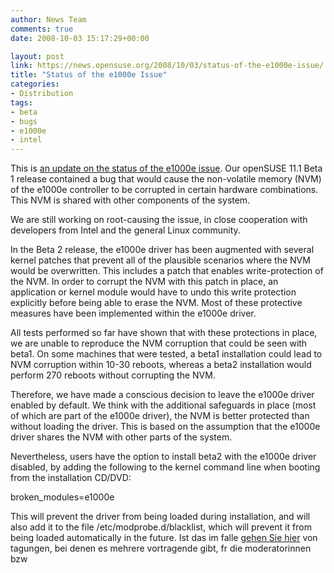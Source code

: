 ```yaml
---
author: News Team
comments: true
date: 2008-10-03 15:17:29+00:00

layout: post
link: https://news.opensuse.org/2008/10/03/status-of-the-e1000e-issue/
title: "Status of the e1000e Issue"
categories:
- Distribution
tags:
- beta
- bugs
- e1000e
- intel
---
```

This is [an update on the status of the e1000e issue](https://news.opensuse.org/2008/09/22/serious-e1000e-driver-issue-in-sle-11-beta-1-and-opensuse-111-beta-1/). Our openSUSE 11.1 Beta 1 release contained a bug that would cause the non-volatile memory (NVM) of the e1000e controller to be corrupted in certain hardware combinations. This NVM is shared with other components of the system.

We are still working on root-causing the issue, in close cooperation with developers from Intel and the general Linux community.

In the Beta 2 release, the e1000e driver has been augmented with several kernel patches that prevent all of the plausible scenarios where the NVM would be overwritten. This includes a patch that enables write-protection of the NVM. In order to corrupt the NVM with this patch in place, an application or kernel module would have to undo this write protection explicitly before being able to erase the NVM. Most of these protective measures have been implemented within the e1000e driver.

All tests performed so far have shown that with these protections in place, we are unable to reproduce the NVM corruption that could be seen with beta1. On some machines that were tested, a beta1 installation could lead to NVM corruption within 10-30 reboots, whereas a beta2 installation would perform 270 reboots without corrupting the NVM.

Therefore, we have made a conscious decision to leave the e1000e driver enabled by default. We think with the additional safeguards in place (most of which are part of the e1000e driver), the NVM is better protected than without loading the driver. This is based on the assumption that the e1000e driver shares the NVM with other parts of the system.

Nevertheless, users have the option to install beta2 with the e1000e driver disabled, by adding the following to the kernel command line when booting from the installation CD/DVD:

broken_modules=e1000e

This will prevent the driver from being loaded during installation, and will also add it to the file /etc/modprobe.d/blacklist, which will prevent it from being loaded automatically in the future. Ist das im falle [gehen Sie hier](https://bachelorschreibenlassen.com/) von tagungen, bei denen es mehrere vortragende gibt, fr die moderatorinnen bzw		
